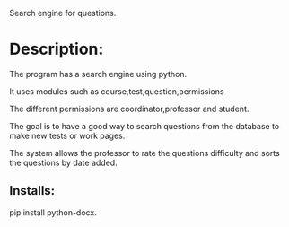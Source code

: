 ﻿Search engine for questions.

# Description:
The program has a search engine using python.

It uses modules such as course,test,question,permissions

The different permissions are coordinator,professor and student. 

The goal is to have a good way to search questions from the database to make new tests or work pages.

The system allows the professor to rate the questions difficulty and sorts the questions by date added.

## Installs:
pip install python-docx.

